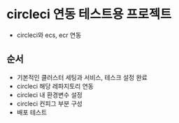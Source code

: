 # circleci 연동 테스트용 프로젝트
* circleci와 ecs, ecr 연동
## 순서
* 기본적인 클러스터 세팅과 서비스, 테스크 설정 완료
* circleci 해당 레파지토리 연동
* circleci 내 환경변수 설정
* circleci 컨피그 부분 구성
* 배포 테스트
